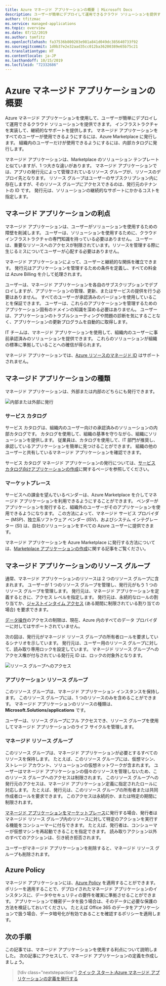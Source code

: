 ```yaml
---
title: Azure マネージド アプリケーションの概要 | Microsoft Docs
description: ユーザーが簡単にデプロイして運用できるクラウド ソリューションを提供する Azure Managed Applications の概念について説明します。
author: tfitzmac
ms.service: managed-applications
ms.topic: overview
ms.date: 07/12/2019
ms.author: tomfitz
ms.openlocfilehash: fa37536b800203e981a841d049dc385640733f92
ms.sourcegitcommit: 1d0b37e2e32aad35cc012ba36200389e65b75c21
ms.translationtype: HT
ms.contentlocale: ja-JP
ms.lasthandoff: 10/15/2019
ms.locfileid: "72332686"
---
```

# <a name="azure-managed-applications-overview"></a>Azure マネージド アプリケーションの概要

Azure マネージド アプリケーションを使用して、ユーザーが簡単にデプロイして運用できるクラウド ソリューションを提供できます。 インフラストラクチャを実装して、継続的なサポートを提供します。 マネージド アプリケーションをすべてのユーザーが使用できるようにするには、Azure Marketplace に発行します。 組織内のユーザーだけが使用できるようにするには、内部カタログに発行します。 

マネージド アプリケーションは、Marketplace のソリューション テンプレートと似ていますが、1 つ大きな違いがあります。 マネージド アプリケーションでは、アプリの発行元によって管理されているリソース グループが、リソースのデプロイ先となります。 リソース グループはユーザーのサブスクリプション内に存在しますが、そのリソース グループにアクセスできるのは、発行元のテナントの ID です。 発行元は、ソリューションの継続的なサポートにかかるコストを指定します。

## <a name="advantages-of-managed-applications"></a>マネージド アプリケーションの利点

マネージド アプリケーションは、ユーザーがソリューションを使用するための障壁を削減します。 ユーザーは、ソリューションを使用するために、クラウド インフラストラクチャの専門知識を持っている必要はありません。 ユーザーは、重要なリソースへのアクセスが制限されています。リソースを管理する際に生じるミスについてユーザーが心配する必要はありません。 

マネージド アプリケーションによって、ユーザーと継続的な関係を確立できます。 発行元はアプリケーションを管理するための条件を定義し、すべての料金は Azure Billing を介して処理されます。

ユーザーは、マネージド アプリケーションを各自のサブスクリプションでデプロイしますが、アプリケーションの管理、更新、またはサービスの提供を行う必要はありません。 すべてのユーザーが承認済みのバージョンを使用していることを保証できます。 ユーザーは、これらのアプリケーションを管理するためのアプリケーション固有のドメインの知識を深める必要はありません。 ユーザーは、アプリケーションのトラブルシューティングや問題の診断を気にすることなく、アプリケーションの更新プログラムを自動的に取得します。 

IT チームは、マネージド アプリケーションを使用して、組織内のユーザーに事前承認済みのソリューションを提供できます。 これらのソリューションが組織の標準に準拠していることへの確信が得られます。

マネージド アプリケーションでは、[Azure リソースのマネージド ID](./publish-managed-identity.md) はサポートされません。

## <a name="types-of-managed-applications"></a>マネージド アプリケーションの種類

マネージド アプリケーションは、外部または内部のどちらにも発行できます。

![内部または外部に発行](./media/overview/manage_app_options.png)

### <a name="service-catalog"></a>サービス カタログ

サービス カタログは、組織内のユーザー向けの承認済みのソリューションの内部カタログです。 カタログを使用して、組織の基準を守りながら、組織にソリューションを提供します。 従業員は、カタログを使用して、IT 部門が推奨し、承認しているアプリケーションを簡単に見つけることができます。 組織の他のユーザーと共有しているマネージド アプリケーションを確認できます。

サービス カタログ マネージド アプリケーションの発行については、[サービス カタログ向けアプリケーションの作成](publish-service-catalog-app.md)に関するページを参照してください。

### <a name="marketplace"></a>マーケットプレース

サービスへの課金を望んでいるベンダーは、Azure Marketplace を介してマネージド アプリケーションを利用できるようにすることができます。 ベンダーがアプリケーションを発行すると、組織外のユーザーがそのアプリケーションを使用できるようになります。 この方法によって、マネージド サービス プロバイダー (MSP)、独立系ソフトウェア ベンダー (ISV)、およびシステム インテグレーター (SI) は、自社のソリューションをすべての Azure ユーザーに提供できます。

マネージド アプリケーションを Azure Marketplace に発行する方法については、[Marketplace アプリケーションの作成](publish-marketplace-app.md)に関する記事をご覧ください。

## <a name="resource-groups-for-managed-applications"></a>マネージド アプリケーションのリソース グループ

通常、マネージド アプリケーションのリソースは 2 つのリソース グループに含まれます。 ユーザーが 1 つのリソース グループを管理し、発行元がもう 1 つのリソース グループを管理します。 発行元は、マネージド アプリケーションを定義するときに、アクセス レベルを指定します。 発行元は、永続的なロールの割り当てか、[ジャストインタイム アクセス](request-just-in-time-access.md) (ある期間に制限されている割り当ての場合) を要求できます。

[データ操作](../role-based-access-control/role-definitions.md)のアクセスの制限は、現在、Azure 内のすべてのデータ プロバイダーに対してはサポートされていません。

次の図は、発行元がマネージド リソース グループの所有者ロールを要求しているシナリオを示しています。 発行元は、ユーザー用のリソース グループに対して、読み取り専用ロックを設定しています。 マネージド リソース グループへのアクセス権が付与されている発行元 ID は、ロックの対象外となります。

![リソース グループへのアクセス](./media/overview/access.png)

### <a name="application-resource-group"></a>アプリケーション リソース グループ

このリソース グループは、マネージド アプリケーション インスタンスを保持します。 このリソース グループには、1 つのリソースのみを含めることができます。 マネージド アプリケーションのリソースの種類は、**Microsoft.Solutions/applications** です。

ユーザーは、リソース グループにフル アクセスでき、リソース グループを使用してマネージド アプリケーションのライフ サイクルを管理します。

### <a name="managed-resource-group"></a>マネージド リソース グループ

このリソース グループは、マネージド アプリケーションが必要とするすべてのリソースを保持します。 たとえば、このリソース グループには、仮想マシン、ストレージ アカウント、ソリューションの仮想ネットワークが含まれます。 ユーザーはマネージド アプリケーションの個々のリソースを管理しないため、このリソース グループへのアクセスは制限されます。 このリソース グループへの発行元のアクセスは、マネージド アプリケーション定義に指定されたロールに対応します。 たとえば、発行元は、このリソース グループの所有者または共同作成者ロールを要求できます。 このアクセスは永続的か、または特定の期間に制限されます。

[マネージド アプリケーションをマーケットプレース](publish-marketplace-app.md)に発行する場合、発行者はマネージド リソース グループ内のリソースに対して特定のアクションを実行する機能をコンシューマーに付与できます。 たとえば、発行者は、コンシューマーが仮想マシンを再起動できることを指定できます。 読み取りアクション以外のすべてのアクションは、引き続き拒否されます。

ユーザーがマネージド アプリケーションを削除すると、マネージド リソース グループも削除されます。

## <a name="azure-policy"></a>Azure Policy

マネージド アプリケーションには、[Azure Policy](../governance/policy/overview.md) を適用することができます。 ポリシーを適用することで、デプロイされたマネージド アプリケーションのインスタンスに、データやセキュリティの要件を確実に準拠させることができます。 アプリケーションで機密データを扱う場合は、そのデータに必要な保護の方法を検証しておいてください。 たとえば Office 365 のデータをアプリケーションで扱う場合、データ暗号化が有効であることを確認するポリシーを適用します。

## <a name="next-steps"></a>次の手順

この記事では、マネージド アプリケーションを使用する利点について説明しました。 次の記事にアクセスして、マネージド アプリケーションの定義を作成しましょう。

> [!div class="nextstepaction"]
> [クイック スタート:Azure マネージド アプリケーションの定義を発行する](publish-managed-app-definition-quickstart.md)
